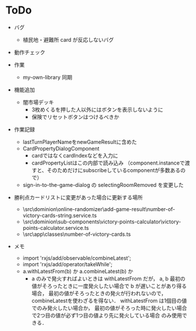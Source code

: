 # ToDo

* バグ
  * 植民地・避難所 card が反応しないバグ

* 動作チェック

* 作業
  * my-own-library 同期

* 機能追加
  * 闇市場デッキ
    * 3枚めくるを押した人以外にはボタンを表示しないように
    * 保険でリセットボタンはつけるべきか

* 作業記録
  * lastTurnPlayerNameをnewGameResultに含めた
  * CardPropertyDialogComponent
    * cardではなくcardIndexなどを入力に
    * cardPropertyListはこの内部で読み込み
    （component.instanceで渡すと、そのためだけにsubscribeしているcomponentが多数あるので）
  * sign-in-to-the-game-dialog の selectingRoomRemoved を変更した

* 勝利点カードリストに変更があった場合に更新する場所
  * \src\dominion\online-randomizer\add-game-result\number-of-victory-cards-string.service.ts
  * \src\dominion\sub-components\victory-points-calculator\victory-points-calculator.service.ts
  * \src\app\classes\number-of-victory-cards.ts

* メモ
  * import 'rxjs/add/observable/combineLatest';
  * import 'rxjs/add/operator/takeWhile';
  * a.withLatestFrom(b) か a.combineLatest(b) か
    * a のみで発火すればよいときは withLatestFrom だが，
        a, b 最初の値がそろったときに一度発火したい場合で b が遅いことがあり得る場合，
        最初の値がそろったときの発火が行われないので，combineLatestを使わざるを得ない．
        withLatestFrom は1個目の値でのみ発火したい場合か，
        最初の値がそろった時に発火したい場合で2つ目の値が必ず1つ目の値より先に発火している場合
        のみ使用できる．
